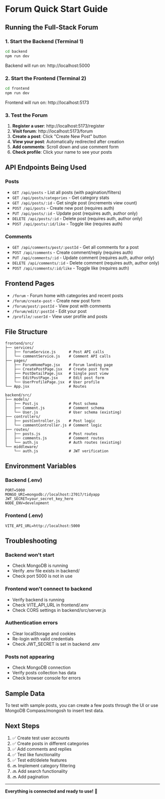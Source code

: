 # Forum Quick Start Guide

## Running the Full-Stack Forum

### 1. Start the Backend (Terminal 1)

```bash
cd backend
npm run dev
```

Backend will run on: http://localhost:5000

### 2. Start the Frontend (Terminal 2)

```bash
cd frontend
npm run dev
```

Frontend will run on: http://localhost:5173

### 3. Test the Forum

1. **Register a user**: http://localhost:5173/register
2. **Visit forum**: http://localhost:5173/forum
3. **Create a post**: Click "Create New Post" button
4. **View your post**: Automatically redirected after creation
5. **Add comments**: Scroll down and use comment form
6. **Check profile**: Click your name to see your posts

## API Endpoints Being Used

### Posts

- `GET /api/posts` - List all posts (with pagination/filters)
- `GET /api/posts/categories` - Get category stats
- `GET /api/posts/:id` - Get single post (increments view count)
- `POST /api/posts` - Create new post (requires auth)
- `PUT /api/posts/:id` - Update post (requires auth, author only)
- `DELETE /api/posts/:id` - Delete post (requires auth, author only)
- `POST /api/posts/:id/like` - Toggle like (requires auth)

### Comments

- `GET /api/comments/post/:postId` - Get all comments for a post
- `POST /api/comments` - Create comment/reply (requires auth)
- `PUT /api/comments/:id` - Update comment (requires auth, author only)
- `DELETE /api/comments/:id` - Delete comment (requires auth, author only)
- `POST /api/comments/:id/like` - Toggle like (requires auth)

## Frontend Pages

- `/forum` - Forum home with categories and recent posts
- `/forum/create-post` - Create new post form
- `/forum/post/:postId` - View post with comments
- `/forum/edit/:postId` - Edit your post
- `/profile/:userId` - View user profile and posts

## File Structure

```
frontend/src/
├── services/
│   ├── forumService.js      # Post API calls
│   └── commentService.js    # Comment API calls
├── pages/
│   ├── ForumHomePage.jsx    # Forum landing page
│   ├── CreatePostPage.jsx   # Create post form
│   ├── PostDetailPage.jsx   # Single post view
│   ├── EditPostPage.jsx     # Edit post form
│   └── UserProfilePage.jsx  # User profile
└── App.jsx                  # Routes

backend/src/
├── models/
│   ├── Post.js              # Post schema
│   ├── Comment.js           # Comment schema
│   └── User.js              # User schema (existing)
├── controllers/
│   ├── postController.js    # Post logic
│   └── commentController.js # Comment logic
├── routes/
│   ├── posts.js             # Post routes
│   ├── comments.js          # Comment routes
│   └── auth.js              # Auth routes (existing)
└── middleware/
    └── auth.js              # JWT verification
```

## Environment Variables

### Backend (.env)

```env
PORT=5000
MONGO_URI=mongodb://localhost:27017/tidyapp
JWT_SECRET=your_secret_key_here
NODE_ENV=development
```

### Frontend (.env)

```env
VITE_API_URL=http://localhost:5000
```

## Troubleshooting

### Backend won't start

- Check MongoDB is running
- Verify .env file exists in backend/
- Check port 5000 is not in use

### Frontend won't connect to backend

- Verify backend is running
- Check VITE_API_URL in frontend/.env
- Check CORS settings in backend/src/server.js

### Authentication errors

- Clear localStorage and cookies
- Re-login with valid credentials
- Check JWT_SECRET is set in backend .env

### Posts not appearing

- Check MongoDB connection
- Verify posts collection has data
- Check browser console for errors

## Sample Data

To test with sample posts, you can create a few posts through the UI or use MongoDB Compass/mongosh to insert test data.

## Next Steps

1. ✅ Create test user accounts
2. ✅ Create posts in different categories
3. ✅ Add comments and replies
4. ✅ Test like functionality
5. ✅ Test edit/delete features
6. 🔜 Implement category filtering
7. 🔜 Add search functionality
8. 🔜 Add pagination

---

**Everything is connected and ready to use!** 🚀
